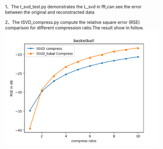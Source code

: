 1、The t_svd_test.py demonstrates the L_svd in fft,can see the error between the original and reconstracted data

2、The tSVD_compress.py compute the relative square error (RSE) comparison for different compression ratio.The result show in follow.<br>
![](https://github.com/hust512/tensorly/blob/master/tensorly/L_svd/test/Compress.png?raw=true "compress result")

